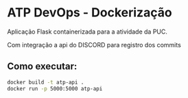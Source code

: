 # ATP DevOps - Dockerização

Aplicação Flask containerizada para a atividade da PUC.

Com integração a api do DISCORD para registro dos commits 

## Como executar:
```bash
docker build -t atp-api .
docker run -p 5000:5000 atp-api